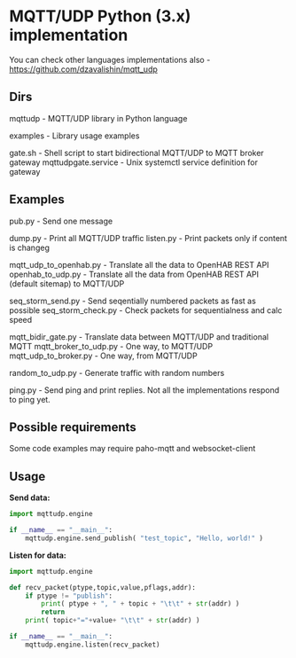 # MQTT/UDP Python (3.x) implementation

You can check other languages implementations also - <https://github.com/dzavalishin/mqtt_udp>

## Dirs

  mqttudp					- MQTT/UDP library in Python language

  examples					- Library usage examples

  gate.sh					- Shell script to start bidirectional MQTT/UDP to MQTT broker gateway
  mqttudpgate.service		- Unix systemctl service definition for gateway

## Examples

  pub.py                	- Send one message

  dump.py					- Print all MQTT/UDP traffic
  listen.py					- Print packets only if content is changeg

  mqtt_udp_to_openhab.py 	- Translate all the data to OpenHAB REST API
  openhab_to_udp.py			- Translate all the data from OpenHAB REST API (default sitemap) to MQTT/UDP

  seq_storm_send.py 		- Send seqentially numbered packets as fast as possible
  seq_storm_check.py 		- Check packets for sequentialness and calc speed

  mqtt_bidir_gate.py		- Translate data between MQTT/UDP and traditional MQTT
  mqtt_broker_to_udp.py		- One way, to MQTT/UDP
  mqtt_udp_to_broker.py		- One way, from MQTT/UDP

  random_to_udp.py			- Generate traffic with random numbers

  ping.py					- Send ping and print replies. Not all the implementations respond to ping yet.

## Possible requirements

  Some code examples may require paho-mqtt and websocket-client

## Usage

**Send data:**

```python
import mqttudp.engine

if __name__ == "__main__":
    mqttudp.engine.send_publish( "test_topic", "Hello, world!" )
```

**Listen for data:**

```python
import mqttudp.engine

def recv_packet(ptype,topic,value,pflags,addr):
    if ptype != "publish":
        print( ptype + ", " + topic + "\t\t" + str(addr) )
        return
    print( topic+"="+value+ "\t\t" + str(addr) )

if __name__ == "__main__":
    mqttudp.engine.listen(recv_packet)
```

